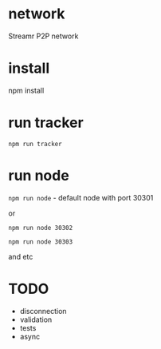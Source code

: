 # network

Streamr P2P network

# install

npm install

# run tracker

`npm run tracker`

# run node

`npm run node` - default node with port 30301

or

`npm run node 30302`

`npm run node 30303`

and etc

# TODO

- disconnection
- validation
- tests
- async
